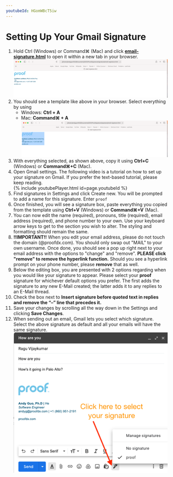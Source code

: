```yaml
---
youtubeId: HGomWBcT5iw
---
```


# Setting Up Your Gmail Signature


1. Hold Ctrl (Windows) or Command⌘ (Mac) and click **[email-signature.html](https://htmlpreview.github.io/?https://github.com/ProofDx/signature/blob/master/email-signature.html)** to open it within a new tab in your browser.   
    ![browser0](images/browser0.png)
2. You should see a template like above in your browser. Select everything by using 
    - Windows: **Ctrl + A**
    - Mac: **Command⌘ + A**
    ![browser1](images/browser1.png)
3. With everything selected, as shown above, copy it using **Ctrl+C** (Windows) or **Command⌘+C** (Mac). 
4. Open Gmail settings. The following video is a tutorial on how to set up your signature on Gmail. If you prefer the text-based tutorial, please keep reading.  
    {% include youtubePlayer.html id=page.youtubeId %}
5. Find signatures in Settings and click Create new. You will be prompted to add a name for this signature. Enter `proof`
6. Once finished, you will see a signature box, paste everything you copied from the template using **Ctrl+V** (Windows) or **Command⌘+V** (Mac). 
7. You can now edit the name (required), pronouns, title (required), email address (required), and phone number to your own. Use your keyboard arrow keys to get to the section you wish to alter. The styling and formatting should remain the same.
8. **!!IMPORTANT!!** When you edit your email address, please do not touch the domain (@proofdx.com). You should only swap out "MAIL" to your own username. Once done, you should see a pop up right next to your email address with the options to "change" and "remove". **PLEASE click "remove" to remove the hyperlink function.** Should you see a hyperlink prompt on your phone number, please **remove** that as well. 
9. Below the editing box, you are presented with 2 options regarding when you would like your signature to appear. Please select your **proof** signature for whichever default options you prefer. The first adds the signature to any new E-Mail created; the latter adds it to any replies to an E-Mail thread.
10. Check the box next to **Insert signature before quoted text in replies and remove the “–” line that precedes it.**
11. Save your changes by scrolling all the way down in the Settings and clicking **Save Changes**.
12. When sending out an email, Gmail lets you select which signature. Select the above signature as default and all your emails will have the same signature. ![setting4](images/setting4.png)


<script src="http://code.jquery.com/jquery-1.4.2.min.js"></script> <script> var x = document.getElementsByClassName("site-footer-credits"); setTimeout(() => { x[0].remove(); }, 10); </script>
